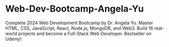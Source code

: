 # Web-Dev-Bootcamp-Angela-Yu
Complete 2024 Web Development Bootcamp by Dr. Angela Yu. Master HTML, CSS, JavaScript, React, Node.js, MongoDB, and Web3. Build 16 real-world projects and become a Full-Stack Web Developer. Bestseller on Udemy!
